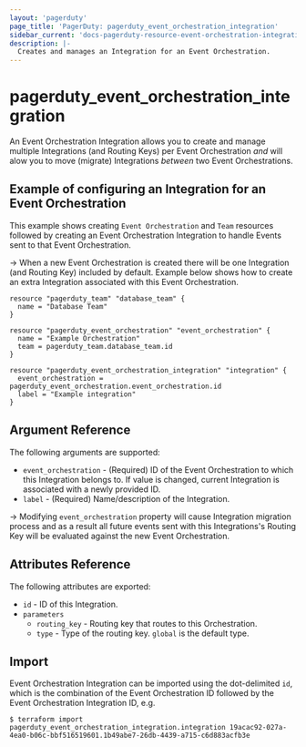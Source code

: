 ```yaml
---
layout: 'pagerduty'
page_title: 'PagerDuty: pagerduty_event_orchestration_integration'
sidebar_current: 'docs-pagerduty-resource-event-orchestration-integration'
description: |-
  Creates and manages an Integration for an Event Orchestration.
---
```


# pagerduty_event_orchestration_integration

An Event Orchestration Integration allows you to create and manage multiple Integrations (and Routing Keys) per Event Orchestration _and_ will alow you to move (migrate) Integrations _between_ two Event Orchestrations.

## Example of configuring an Integration for an Event Orchestration

This example shows creating `Event Orchestration` and `Team` resources followed by creating an Event Orchestration Integration to handle Events sent to that Event Orchestration.

-> When a new Event Orchestration is created there will be one Integration (and Routing Key) included by default. Example below shows how to create an extra Integration associated with this Event Orchestration.

```hcl
resource "pagerduty_team" "database_team" {
  name = "Database Team"
}

resource "pagerduty_event_orchestration" "event_orchestration" {
  name = "Example Orchestration"
  team = pagerduty_team.database_team.id
}

resource "pagerduty_event_orchestration_integration" "integration" {
  event_orchestration = pagerduty_event_orchestration.event_orchestration.id
  label = "Example integration"
}
```

## Argument Reference

The following arguments are supported:

- `event_orchestration` - (Required) ID of the Event Orchestration to which this Integration belongs to. If value is changed, current Integration is associated with a newly provided ID.
- `label` - (Required) Name/description of the Integration.

-> Modifying `event_orchestration` property will cause Integration migration process and as a result all future events sent with this Integrations's Routing Key will be evaluated against the new Event Orchestration.

## Attributes Reference

The following attributes are exported:

- `id` - ID of this Integration.
- `parameters`
  - `routing_key` - Routing key that routes to this Orchestration.
  - `type` - Type of the routing key. `global` is the default type.

## Import

Event Orchestration Integration can be imported using the dot-delimited `id`, which is the combination of the Event Orchestration ID followed by the Event Orchestration Integration ID, e.g.

```
$ terraform import pagerduty_event_orchestration_integration.integration 19acac92-027a-4ea0-b06c-bbf516519601.1b49abe7-26db-4439-a715-c6d883acfb3e
```

